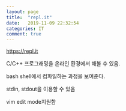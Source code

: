 ```yaml
---
layout: page
title:  "repl.it"
date:   2019-11-09 22:32:54
categories: IT
comment: true
---
```


https://repl.it

C/C++ 프로그래밍을 온라인 환경에서 해볼 수 있음.

bash shell에서 컴파일하는 과정을 보여준다.

stdin, stdout을 이용할 수 있음

vim edit mode지원함
